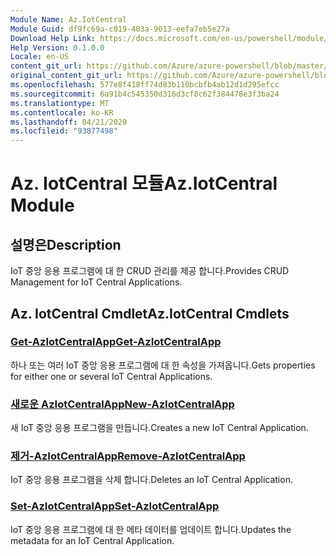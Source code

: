 ```yaml
---
Module Name: Az.IotCentral
Module Guid: df9fc69a-c019-403a-9013-eefa7eb5e27a
Download Help Link: https://docs.microsoft.com/en-us/powershell/module/az.iotcentral
Help Version: 0.1.0.0
Locale: en-US
content_git_url: https://github.com/Azure/azure-powershell/blob/master/src/IotCentral/IotCentral/help/Az.IotCentral.md
original_content_git_url: https://github.com/Azure/azure-powershell/blob/master/src/IotCentral/IotCentral/help/Az.IotCentral.md
ms.openlocfilehash: 577e8f418ff74d83b110bcbfb4ab12d1d295efcc
ms.sourcegitcommit: 6a91b4c545350d316d3cf8c62f384478e3f3ba24
ms.translationtype: MT
ms.contentlocale: ko-KR
ms.lasthandoff: 04/21/2020
ms.locfileid: "93877498"
---
```

# <span data-ttu-id="de50d-101">Az. IotCentral 모듈</span><span class="sxs-lookup"><span data-stu-id="de50d-101">Az.IotCentral Module</span></span>
## <span data-ttu-id="de50d-102">설명은</span><span class="sxs-lookup"><span data-stu-id="de50d-102">Description</span></span>
<span data-ttu-id="de50d-103">IoT 중앙 응용 프로그램에 대 한 CRUD 관리를 제공 합니다.</span><span class="sxs-lookup"><span data-stu-id="de50d-103">Provides CRUD Management for IoT Central Applications.</span></span>

## <span data-ttu-id="de50d-104">Az. IotCentral Cmdlet</span><span class="sxs-lookup"><span data-stu-id="de50d-104">Az.IotCentral Cmdlets</span></span>
### [<span data-ttu-id="de50d-105">Get-AzIotCentralApp</span><span class="sxs-lookup"><span data-stu-id="de50d-105">Get-AzIotCentralApp</span></span>](Get-AzIotCentralApp.md)
<span data-ttu-id="de50d-106">하나 또는 여러 IoT 중앙 응용 프로그램에 대 한 속성을 가져옵니다.</span><span class="sxs-lookup"><span data-stu-id="de50d-106">Gets properties for either one or several IoT Central Applications.</span></span>

### [<span data-ttu-id="de50d-107">새로운 AzIotCentralApp</span><span class="sxs-lookup"><span data-stu-id="de50d-107">New-AzIotCentralApp</span></span>](New-AzIotCentralApp.md)
<span data-ttu-id="de50d-108">새 IoT 중앙 응용 프로그램을 만듭니다.</span><span class="sxs-lookup"><span data-stu-id="de50d-108">Creates a new IoT Central Application.</span></span>

### [<span data-ttu-id="de50d-109">제거-AzIotCentralApp</span><span class="sxs-lookup"><span data-stu-id="de50d-109">Remove-AzIotCentralApp</span></span>](Remove-AzIotCentralApp.md)
<span data-ttu-id="de50d-110">IoT 중앙 응용 프로그램을 삭제 합니다.</span><span class="sxs-lookup"><span data-stu-id="de50d-110">Deletes an IoT Central Application.</span></span>

### [<span data-ttu-id="de50d-111">Set-AzIotCentralApp</span><span class="sxs-lookup"><span data-stu-id="de50d-111">Set-AzIotCentralApp</span></span>](Set-AzIotCentralApp.md)
<span data-ttu-id="de50d-112">IoT 중앙 응용 프로그램에 대 한 메타 데이터를 업데이트 합니다.</span><span class="sxs-lookup"><span data-stu-id="de50d-112">Updates the metadata for an IoT Central Application.</span></span>

